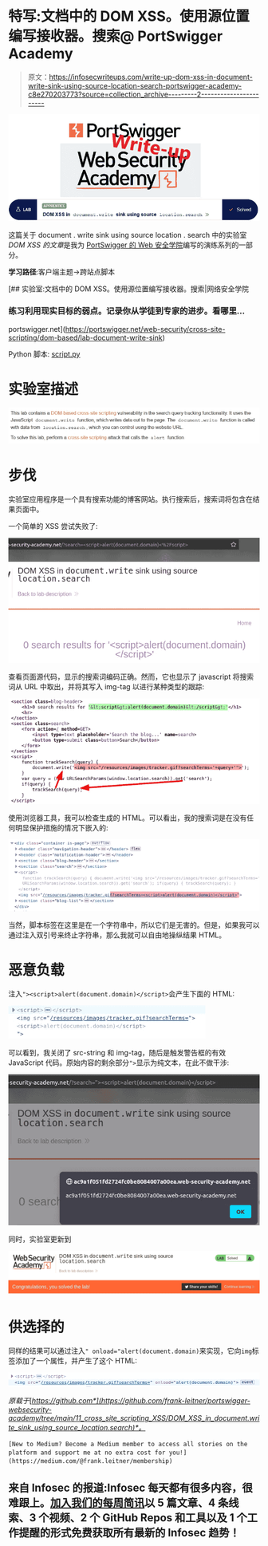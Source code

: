 # 特写:文档中的 DOM XSS。使用源位置编写接收器。搜索@ PortSwigger Academy

> 原文：<https://infosecwriteups.com/write-up-dom-xss-in-document-write-sink-using-source-location-search-portswigger-academy-c8e270203773?source=collection_archive---------2----------------------->

![](img/8719ec44de80b878b388c3e09820bcde.png)

这篇关于 document . write sink using source location . search 中的实验室 *DOM XSS 的文章*是我为 [PortSwigger 的 Web 安全学院](https://portswigger.net/web-security)编写的演练系列的一部分。

**学习路径**:客户端主题→跨站点脚本

[](https://portswigger.net/web-security/cross-site-scripting/dom-based/lab-document-write-sink) [## 实验室:文档中的 DOM XSS。使用源位置编写接收器。搜索|网络安全学院

### 练习利用现实目标的弱点。记录你从学徒到专家的进步。看哪里…

portswigger.net](https://portswigger.net/web-security/cross-site-scripting/dom-based/lab-document-write-sink) 

Python 脚本: [script.py](https://github.com/frank-leitner/portswigger-websecurity-academy/blob/main/11_cross_site_scripting_XSS/DOM_XSS_in_document.write_sink_using_source_location.search/script.py)

# 实验室描述

![](img/1a487200218d8ead82a8cc5524127387.png)

# 步伐

实验室应用程序是一个具有搜索功能的博客网站。执行搜索后，搜索词将包含在结果页面中。

一个简单的 XSS 尝试失败了:

![](img/a2c2224b24b886934864e55f5a97464f.png)

查看页面源代码，显示的搜索词编码正确。然而，它也显示了 javascript 将搜索词从 URL 中取出，并将其写入 img-tag 以进行某种类型的跟踪:

![](img/d91499d39c52b1089ea1f1a71513aa84.png)

使用浏览器工具，我可以检查生成的 HTML。可以看出，我的搜索词是在没有任何明显保护措施的情况下嵌入的:

![](img/6c8fbe8ee83e82a5e2a794b0562bd2c3.png)

当然，脚本标签在这里是在一个字符串中，所以它们是无害的。但是，如果我可以通过注入双引号来终止字符串，那么我就可以自由地操纵结果 HTML。

# 恶意负载

注入`"><script>alert(document.domain)</script>`会产生下面的 HTML:

![](img/a652a06f08bbf34ee59844a7864ae736.png)

可以看到，我关闭了 src-string 和 img-tag，随后是触发警告框的有效 JavaScript 代码。原始内容的剩余部分`">`显示为纯文本，在此不做干涉:

![](img/b07fc85bd3ff1bbc3bda0d9d1787953e.png)

同时，实验室更新到

![](img/87586217f3aba56c408b486152a04d53.png)

# 供选择的

同样的结果可以通过注入`" onload="alert(document.domain)`来实现，它向`img`标签添加了一个属性，并产生了这个 HTML:

![](img/4371bf83f96b10ad7868a2aaffa7bdc2.png)

*原载于*[*https://github.com*](https://github.com/frank-leitner/portswigger-websecurity-academy/tree/main/11_cross_site_scripting_XSS/DOM_XSS_in_document.write_sink_using_source_location.search)*。*

`[New to Medium? Become a Medium member to access all stories on the platform and support me at no extra cost for you!](https://medium.com/@frank.leitner/membership)`

## 来自 Infosec 的报道:Infosec 每天都有很多内容，很难跟上。[加入我们的每周简讯](https://weekly.infosecwriteups.com/)以 5 篇文章、4 条线索、3 个视频、2 个 GitHub Repos 和工具以及 1 个工作提醒的形式免费获取所有最新的 Infosec 趋势！